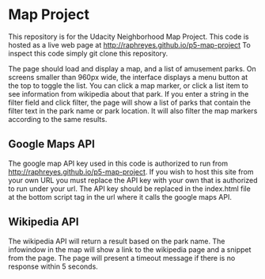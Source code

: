 # Map Project

This repository is for the Udacity Neighborhood Map Project. This code is hosted as a live web page at http://raphreyes.github.io/p5-map-project
To inspect this code simply git clone this repository.

The page should load and display a map, and a list of amusement parks.
On screens smaller than 960px wide, the interface displays a menu button at the top to toggle the list.
You can click a map marker, or click a list item to see information from wikipedia about that park.
If you enter a string in the filter field and click filter, the page will show a list of parks that contain the filter text in the park name or park location. It will also filter the map markers according to the same results.

## Google Maps API
The google map API key used in this code is authorized to run from http://raphreyes.github.io/p5-map-project.
If you wish to host this site from your own URL you must replace the API key with your own that is authorized to run under your url.
The API key should be replaced in the index.html file at the bottom script tag in the url where it calls the google maps API.

## Wikipedia API
The wikipedia API will return a result based on the park name. The infowindow in the map will show a link to the wikipedia page and a snippet from the page.
The page will present a timeout message if there is no response within 5 seconds.
